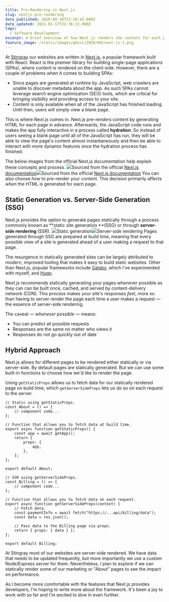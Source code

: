 ```yaml
---
title: Pre-Rendering in Next.js
slug: nextjs-pre-rendering
date_published: 2020-09-30T23:29:43.000Z
date_updated: 2021-01-17T22:36:22.000Z
tags:
  - Software Development
excerpt: A brief overview of how Next.js renders the content for each page of a website or app.
feature_image: /static/images/ghost/2020/09/next-js-1.png
---
```


At [Stingray](https://www.stingray.com/) our websites are written in [Next.js](https://nextjs.org/), a popular framework built with React. React is the premier library for building single-page applications (SPAs), where content is rendered on the client-side. However, there are a couple of problems when it comes to building SPAs:

- Since pages are generated at runtime by JavaScript, web crawlers are unable to discover metadata about the app. As such SPAs cannot leverage search engine optimization (SEO) tools, which are critical for bringing visibility and providing access to your site.
- Content is only available when all of the JavaScript has finished loading. Until then, users will simply view a blank page.

This is where Next.js comes in. Next.js pre-renders content by generating HTML for each page in advance. Afterwards, the JavaScript code runs and makes the app fully interactive in a process called **hydration**. So instead of users seeing a blank page until all of the JavaScript has run, they will be able to view the page's content almost instantaneously and then be able to interact with more dynamic features once the hydration process has finished.

The below images from the official Next.js documentation help explain these concepts and process.
![](//public/static/images/ghost/2020/09/image-3.png)Sourced from the official [Next.js documentation](https://nextjs.org/learn/basics/data-fetching/pre-rendering)![](//public/static/images/ghost/2020/09/image-2.png)Sourced from the official [Next.js documentation](https://nextjs.org/learn/basics/data-fetching/pre-rendering)
You can also choose *how* to pre-render your content. This decision primarily affects *when* the HTML is generated for each page.

## Static Generation vs. Server-Side Generation (SSG)

Next.js provides the option to generate pages statically through a process commonly known as **static site generation **(SSG) or through **server-side rendering** (SSR).
![](//public/static/images/ghost/2020/09/image-4.png)Static generation![](//public/static/images/ghost/2020/09/image-5.png)Server-side rendering
Pages generated through SSG are prepared at build time, meaning that every possible view of a site is generated ahead of a user making a request to that page.

The resurgence in statically generated sites can be largely attributed to modern, improved tooling that makes it easy to build static websites. Other than Next.js, popular frameworks include [Gatsby](https://www.gatsbyjs.com/), which I've experimented with myself, and [Hugo](https://gohugo.io/).

Next.js recommends statically generating your pages whenever possible as they can can be built once, cached, and served by content-delivery network (CDN). This process makes your site's responses *fast*, more so than having to server render the page each time a user makes a request — the essence of server-side rendering.

The caveat — *whenever possible* — means:

- You can predict all possible requests
- Responses are the same no matter who views it
- Responses do not go quickly out of date

## Hybrid Approach

Next.js allows for different pages to be rendered either statically or via server-side. By default pages are statically generated. But we can use some built-in functions to choose how we'd like to render the page.

Using `getStaticProps` allows us to fetch data for our statically rendered page on build time, which `getServerSideProps` lets us do so on each request to the server.

    // Static using getStaticProps.
    const About = () => {
        // component code...
    };
    
    // Function that allows you to fetch data at build time.
    export async function getStaticProps() {
    	const app = await getApp();
        return {
            props: {
                app,
            },
        };
    };
    
    export default About;
    
    // SSR using getServerSideProps.
    const Billing = () => {
        // component code...
    };
    
    // Function that allows you to fetch data on each request.
    export async function getServerSideProps(context) {
        // Fetch data.
        const paymentInfo = await fetch("https://...api/billing/data");
        const data = res.json();
        
        // Pass data to the Billing page via props.
        return { props: { data } };
    };
    
    export default Billing;

At Stingray most of our websites are server-side rendered. We have data that needs to be updated frequently, but more importantly we use a custom Node/Express server for them. Nevertheless, I plan to explore if we can statically render some of our marketing or "About" pages to see the impact on performance.

As I become more comfortable with the features that Next.js provides developers, I'm hoping to write more about the framework. It's been a joy to work with so far and I'm excited to dive in even further.
